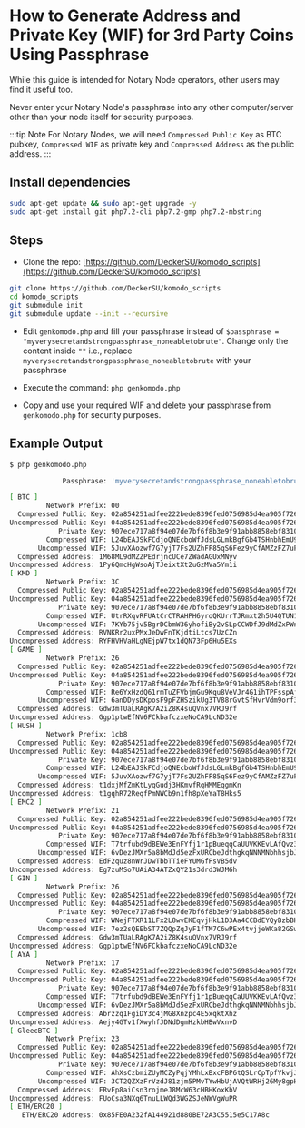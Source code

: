 # How to Generate Address and Private Key (WIF) for 3rd Party Coins Using Passphrase

While this guide is intended for Notary Node operators, other users may find it useful too.

Never enter your Notary Node's passphrase into any other computer/server other than your node itself for security purposes.

:::tip Note
For Notary Nodes, we will need `Compressed Public Key` as BTC pubkey, `Compressed WIF` as private key and `Compressed Address` as the public address.
:::

## Install dependencies

```bash
sudo apt-get update && sudo apt-get upgrade -y
sudo apt-get install git php7.2-cli php7.2-gmp php7.2-mbstring
```

## Steps

- Clone the repo: [https://github.com/DeckerSU/komodo_scripts](https://github.com/DeckerSU/komodo_scripts)

```bash
git clone https://github.com/DeckerSU/komodo_scripts
cd komodo_scripts
git submodule init
git submodule update --init --recursive
```

- Edit `genkomodo.php` and fill your passphrase instead of `$passphrase = "myverysecretandstrongpassphrase_noneabletobrute"`. Change only the content inside `""` i.e., replace `myverysecretandstrongpassphrase_noneabletobrute` with your passphrase

- Execute the command: `php genkomodo.php`

- Copy and use your required WIF and delete your passphrase from `genkomodo.php` for security purposes.

## Example Output

```bash
$ php genkomodo.php

             Passphrase: 'myverysecretandstrongpassphrase_noneabletobrute'

[ BTC ]
         Network Prefix: 00
  Compressed Public Key: 02a854251adfee222bede8396fed0756985d4ea905f72611740867c7a4ad6488c1
Uncompressed Public Key: 04a854251adfee222bede8396fed0756985d4ea905f72611740867c7a4ad6488c1767ae7bed159fca39dc26e2f9de31817bd32e0d6c5a870801bcd81fb7f1c2030
            Private Key: 907ece717a8f94e07de7bf6f8b3e9f91abb8858ebf831072cdbb9016ef53bc5d
         Compressed WIF: L24bEAJSkFCdjoQNEcboWfJdsLGLmkBgfGb4TSHnbhEmU9jenaes
       Uncompressed WIF: 5JuvXAozwf7G7yjT7Fs2UZhFF85qS6Fez9yCfAMZzFZ7uPJvWtC
  Compressed Address: 1M68ML9dMZZPEdrjncUCe7ZWadAGUxMNyv
Uncompressed Address: 1Py6QmcHgWsoAjTJeixtXt2uGzMVa5Ym1i
[ KMD ]
         Network Prefix: 3C
  Compressed Public Key: 02a854251adfee222bede8396fed0756985d4ea905f72611740867c7a4ad6488c1
Uncompressed Public Key: 04a854251adfee222bede8396fed0756985d4ea905f72611740867c7a4ad6488c1767ae7bed159fca39dc26e2f9de31817bd32e0d6c5a870801bcd81fb7f1c2030
            Private Key: 907ece717a8f94e07de7bf6f8b3e9f91abb8858ebf831072cdbb9016ef53bc5d
         Compressed WIF: UtrRXqvRFUAtCrCTRAHPH6yroQKUrrTJRmxt2h5U4QTUN1jCxTAh
       Uncompressed WIF: 7KYb75jv5BgrDCbmW36yhofiBy2vSLpCCWDfJ9dMdZxPWnKicJh
  Compressed Address: RVNKRr2uxPMxJeDwFnTKjdtiLtcs7UzCZn
Uncompressed Address: RYFHVHVaHLgNEjpW7tx1dQN73Fp6Hu5EXs
[ GAME ]
         Network Prefix: 26
  Compressed Public Key: 02a854251adfee222bede8396fed0756985d4ea905f72611740867c7a4ad6488c1
Uncompressed Public Key: 04a854251adfee222bede8396fed0756985d4ea905f72611740867c7a4ad6488c1767ae7bed159fca39dc26e2f9de31817bd32e0d6c5a870801bcd81fb7f1c2030
            Private Key: 907ece717a8f94e07de7bf6f8b3e9f91abb8858ebf831072cdbb9016ef53bc5d
         Compressed WIF: Re6YxHzdQ61rmTuZFVbjmGu9Kqu8VeVJr4G1ihTPFsspAjGiErDL
       Uncompressed WIF: 6anDDysDKposF9pFZHSzikUg3TV88rGvtSfHvrVdm9orf3EW88J
  Compressed Address: Gdw3mTUaLRAgK7A2iZ8K4suQVnx7VRJ9rf
Uncompressed Address: Ggp1ptwEfNV6FCkbafczxeNoCA9LcND32e
[ HUSH ]
         Network Prefix: 1cb8
  Compressed Public Key: 02a854251adfee222bede8396fed0756985d4ea905f72611740867c7a4ad6488c1
Uncompressed Public Key: 04a854251adfee222bede8396fed0756985d4ea905f72611740867c7a4ad6488c1767ae7bed159fca39dc26e2f9de31817bd32e0d6c5a870801bcd81fb7f1c2030
            Private Key: 907ece717a8f94e07de7bf6f8b3e9f91abb8858ebf831072cdbb9016ef53bc5d
         Compressed WIF: L24bEAJSkFCdjoQNEcboWfJdsLGLmkBgfGb4TSHnbhEmU9jenaes
       Uncompressed WIF: 5JuvXAozwf7G7yjT7Fs2UZhFF85qS6Fez9yCfAMZzFZ7uPJvWtC
  Compressed Address: t1dxjMfZmKtLyqGudj3HKmvfRqHMMEqgmKn
Uncompressed Address: t1gqhR72ReqfPmNWCb9n1fh8pXeYaT8Hks5
[ EMC2 ]
         Network Prefix: 21
  Compressed Public Key: 02a854251adfee222bede8396fed0756985d4ea905f72611740867c7a4ad6488c1
Uncompressed Public Key: 04a854251adfee222bede8396fed0756985d4ea905f72611740867c7a4ad6488c1767ae7bed159fca39dc26e2f9de31817bd32e0d6c5a870801bcd81fb7f1c2030
            Private Key: 907ece717a8f94e07de7bf6f8b3e9f91abb8858ebf831072cdbb9016ef53bc5d
         Compressed WIF: T7trfubd9dBEWe3EnFYfj1r1pBueqqCaUUVKKEvLAfQvz3JFsNhs
       Uncompressed WIF: 6vDezJMXr5a8bMdJd5ezFxURCbeJdthgkqNNNMNbhhsjbJoAQhU
  Compressed Address: EdF2quz8nWrJDwTbbTTieFYUMGfPsVB5dv
Uncompressed Address: Eg7zuMSo7UAiA34ATZxQY21s3drd3WJM6h
[ GIN ]
         Network Prefix: 26
  Compressed Public Key: 02a854251adfee222bede8396fed0756985d4ea905f72611740867c7a4ad6488c1
Uncompressed Public Key: 04a854251adfee222bede8396fed0756985d4ea905f72611740867c7a4ad6488c1767ae7bed159fca39dc26e2f9de31817bd32e0d6c5a870801bcd81fb7f1c2030
            Private Key: 907ece717a8f94e07de7bf6f8b3e9f91abb8858ebf831072cdbb9016ef53bc5d
         Compressed WIF: WNejFTXR11LFx2L8wvEKEqvjHkL1D3Aa4CCBdEYQyBzbBKjPLHJQ
       Uncompressed WIF: 7ez2sQEEbST7ZQQpZqJyF1fTM7C6wPEx4tvjjeWKa82GSwnepa2
  Compressed Address: Gdw3mTUaLRAgK7A2iZ8K4suQVnx7VRJ9rf
Uncompressed Address: Ggp1ptwEfNV6FCkbafczxeNoCA9LcND32e
[ AYA ]
         Network Prefix: 17
  Compressed Public Key: 02a854251adfee222bede8396fed0756985d4ea905f72611740867c7a4ad6488c1
Uncompressed Public Key: 04a854251adfee222bede8396fed0756985d4ea905f72611740867c7a4ad6488c1767ae7bed159fca39dc26e2f9de31817bd32e0d6c5a870801bcd81fb7f1c2030
            Private Key: 907ece717a8f94e07de7bf6f8b3e9f91abb8858ebf831072cdbb9016ef53bc5d
         Compressed WIF: T7trfubd9dBEWe3EnFYfj1r1pBueqqCaUUVKKEvLAfQvz3JFsNhs
       Uncompressed WIF: 6vDezJMXr5a8bMdJd5ezFxURCbeJdthgkqNNNMNbhhsjbJoAQhU
  Compressed Address: Abrzzq1FgiDY3c4jMG8Xnzpc4E5xqktXhz
Uncompressed Address: Aejy4GTv1fXwyhfJDNdDgmHzkbHBwVxnvD
[ GleecBTC ]
         Network Prefix: 23
  Compressed Public Key: 02a854251adfee222bede8396fed0756985d4ea905f72611740867c7a4ad6488c1
Uncompressed Public Key: 04a854251adfee222bede8396fed0756985d4ea905f72611740867c7a4ad6488c1767ae7bed159fca39dc26e2f9de31817bd32e0d6c5a870801bcd81fb7f1c2030
            Private Key: 907ece717a8f94e07de7bf6f8b3e9f91abb8858ebf831072cdbb9016ef53bc5d
         Compressed WIF: AhXsCzbmiZUyMCZyPqjYMhLxBxcFBP6tQSLrCpTpfYkvjJEMthcW
       Uncompressed WIF: 3CT2QZXzFrVzdJ81zjm5PMvTYwHbUjAVQtWRHj26My8gpHMRMYn
  Compressed Address: FRvEp8aiCsn3rojmeJ8McW63cHBHKoxKbV
Uncompressed Address: FUoCsa3NXq6TnuLLWQd3WGZSJeNWVgWuPR
[ ETH/ERC20 ]
   ETH/ERC20 Address: 0x85FE0A232fA144921d880BE72A3C5515e5C17A8c
```
